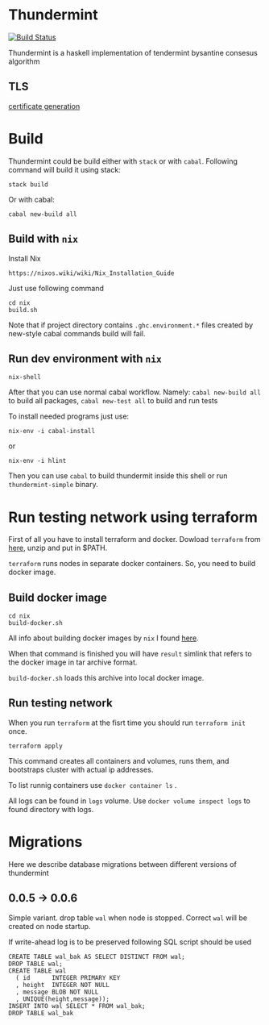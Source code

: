 # Thundermint

[![Build Status](https://drone.hxr.dev/api/badges/hexresearch/thundermint/status.svg)](https://drone.hxr.dev/hexresearch/thundermint)

Thundermint is a haskell implementation of tendermint bysantine consesus algorithm

## TLS

[certificate generation](./docs/TLS.md)

# Build

Thundermint could be build either with `stack` or with `cabal`. Following
command will build it using stack:

```
stack build
```

Or with cabal:

```
cabal new-build all
```

## Build with `nix`

Install Nix
```
https://nixos.wiki/wiki/Nix_Installation_Guide
```

Just use following command
```
cd nix
build.sh
```
Note that if project directory contains `.ghc.environment.*` files created by new-style cabal commands build will fail.

## Run dev environment with `nix`

```
nix-shell
```

After that you can use normal cabal workflow. Namely: `cabal new-build all` to build all packages, `cabal new-test all` to build and run tests

To install needed programs just use:

```
nix-env -i cabal-install
```

or

```
nix-env -i hlint
```


Then you can use `cabal` to build thundermit inside this shell or run `thundermint-simple` binary.

# Run testing network using terraform

First of all you have to install terraform and docker. Dowload `terraform` from [here](https://www.terraform.io/downloads.html), unzip and put in $PATH.

`terraform` runs nodes in separate docker containers. So, you need to build docker image.

## Build docker image

```
cd nix
build-docker.sh
```

All info about building docker images by `nix` I found [here](https://github.com/Gabriel439/haskell-nix/blob/master/project3/README.md#minimizing-the-closure).

When that command is finished you will have `result` simlink that refers to the docker image in tar archive format.

`build-docker.sh` loads this archive into local docker image.

## Run testing network

When you run `terraform` at the fisrt time you should run `terraform init` once.

```
terraform apply
```

This command creates all containers and volumes, runs them, and bootstraps cluster with actual ip
addresses.

To list runnig containers use `docker container ls` .

All logs can be found in `logs` volume. Use `docker volume inspect logs` to found directory with
logs.


# Migrations

Here we describe database migrations between different versions of thundermint

## 0.0.5 -> 0.0.6

Simple variant. drop table `wal` when node is stopped. Correct `wal` will be
created on node startup.

If write-ahead log is to be preserved following SQL script should be used

```
CREATE TABLE wal_bak AS SELECT DISTINCT FROM wal;
DROP TABLE wal;
CREATE TABLE wal
  ( id      INTEGER PRIMARY KEY
  , height  INTEGER NOT NULL
  , message BLOB NOT NULL
  , UNIQUE(height,message));
INSERT INTO wal SELECT * FROM wal_bak;
DROP TABLE wal_bak
```

